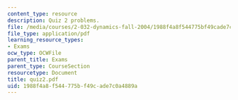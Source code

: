 ```yaml
---
content_type: resource
description: Quiz 2 problems.
file: /media/courses/2-032-dynamics-fall-2004/1988f4a8f544775bf49cade7c0a4889a_quiz2.pdf
file_type: application/pdf
learning_resource_types:
- Exams
ocw_type: OCWFile
parent_title: Exams
parent_type: CourseSection
resourcetype: Document
title: quiz2.pdf
uid: 1988f4a8-f544-775b-f49c-ade7c0a4889a
---
```

